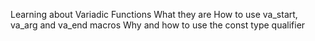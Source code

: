 Learning about Variadic Functions
What they are
How to use va_start, va_arg and va_end macros
Why and how to use the const type qualifier
